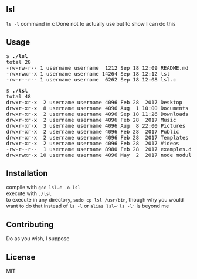 ## lsl

`ls -l` command in c
Done not to actually use but to show I can do this

## Usage

<pre>
$ <b>./lsl</b>
total 28
-rw-rw-r-- 1 username username  1212 Sep 18 12:09 README.md
-rwxrwxr-x 1 username username 14264 Sep 18 12:12 lsl
-rw-r--r-- 1 username username  6262 Sep 18 12:08 lsl.c
</pre>
<pre>
$ <b>./lsl</b>
total 48
drwxr-xr-x  2 username username 4096 Feb 28  2017 Desktop
drwxr-xr-x  8 username username 4096 Aug  1 10:00 Documents
drwxr-xr-x  2 username username 4096 Sep 18 11:26 Downloads
drwxr-xr-x  2 username username 4096 Feb 28  2017 Music
drwxr-xr-x  3 username username 4096 Aug  8 22:00 Pictures
drwxr-xr-x  2 username username 4096 Feb 28  2017 Public
drwxr-xr-x  2 username username 4096 Feb 28  2017 Templates
drwxr-xr-x  2 username username 4096 Feb 28  2017 Videos
-rw-r--r--  1 username username 8980 Feb 28  2017 examples.desktop
drwxrwxr-x 10 username username 4096 May  2  2017 node_modules
</pre>

## Installation

compile with `gcc lsl.c -o lsl`  
execute with `./lsl`  
to execute in any directory, `sudo cp lsl /usr/bin`, though why you would want to do that instead of `ls -l` or `alias lsl='ls -l'` is beyond me

## Contributing

Do as you wish, I suppose

## License

MIT